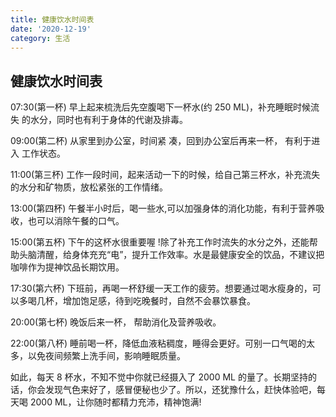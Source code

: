 ```yaml
---
title: 健康饮水时间表
date: '2020-12-19'
category: 生活
---
```


## 健康饮水时间表

07:30(第一杯) 早上起来梳洗后先空腹喝下一杯水(约 250 ML)，补充睡眠时候流失 的水分，同时也有利于身体的代谢及排毒。

09:00(第二杯) 从家里到办公室，时间紧 凑，回到办公室后再来一杯， 有利于进入 工作状态。

11:00(第三杯) 工作一段时间，起来活动一下的时候，给自己第三杯水，补充流失的水分和矿物质，放松紧张的工作情绪。

13:00(第四杯) 午餐半小时后，喝一些水,可以加强身体的消化功能，有利于营养吸收，也可以消除午餐的口气。

15:00(第五杯) 下午的这杯水很重要喔 !除了补充工作时流失的水分之外，还能帮助头脑清醒，给身体充充“电”，提升工作效率。水是最健康安全的饮品，不建议把咖啡作为提神饮品长期饮用。

17:30(第六杯) 下班前，再喝一杯舒缓一天工作的疲劳。想要通过喝水瘦身的，可以多喝几杯，增加饱足感，待到吃晚餐时，自然不会暴饮暴食。

20:00(第七杯) 晚饭后来一杯， 帮助消化及营养吸收。

22:00(第八杯) 睡前喝一杯，降低血液粘稠度，睡得会更好。可别一口气喝的太多，以免夜间频繁上洗手间，影响睡眠质量。

如此，每天 8 杯水，不知不觉中你就已经摄入了 2000 ML 的量了。长期坚持的话，你会发现气色来好了，感冒便秘也少了。所以，还犹豫什么，赶快体验吧，每天喝 2000 ML，让你随时都精力充沛，精神饱满!
